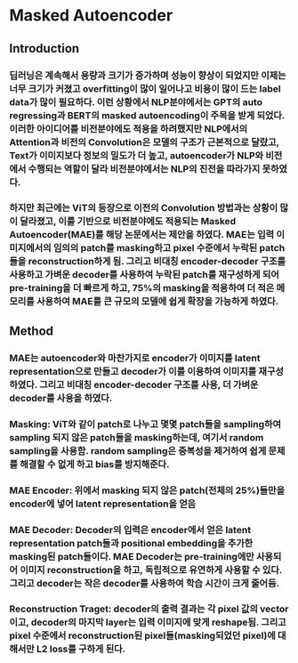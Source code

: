 # Masked Autoencoder

## Introduction
### 딥러닝은 계속해서 용량과 크기가 증가하며 성능이 향상이 되었지만 이제는 너무 크기가 커졌고 overfitting이 많이 일어나고 비용이 많이 드는 label data가 많이 필요하다. 이런 상황에서 NLP분야에서는 GPT의 auto regressing과 BERT의 masked autoencoding이 주목을 받게 되었다. 이러한 아이디어를 비전분야에도 적용을 하려했지만 NLP에서의 Attention과 비전의 Convolution은 모델의 구조가 근본적으로 달랐고, Text가 이미지보다 정보의 밀도가 더 높고, autoencoder가 NLP와 비전에서 수행되는 역할이 달라 비전분야에서는 NLP의 진전을 따라가지 못하였다.
### 하지만 최근에는 ViT의 등장으로 이전의 Convolution 방법과는 상황이 많이 달라졌고, 이를 기반으로 비전분야에도 적용되는 Masked Autoencoder(MAE)를 해당 논문에서는 제안을 하였다. MAE는 입력 이미지에서의 임의의 patch를 masking하고 pixel 수준에서 누락된 patch들을 reconstruction하게 됨. 그리고 비대칭 encoder-decoder 구조를 사용하고 가벼운 decoder를 사용하여 누락된 patch를 재구성하게 되어 pre-training을 더 빠르게 하고, 75%의 masking을 적용하여 더 적은 메모리를 사용하여 MAE를 큰 규모의 모델에 쉽게 확장을 가능하게 하였다.

## Method
### MAE는 autoencoder와 마찬가지로 encoder가 이미지를 latent representation으로 만들고 decoder가 이를 이용하여 이미지를 재구성하였다. 그리고 비대칭 encoder-decoder 구조를 사용, 더 가벼운 decoder를 사용을 하였다.
### Masking: ViT와 같이 patch로 나누고 몇몇 patch들을 sampling하여 sampling 되지 않은 patch들을 masking하는데, 여기서 random sampling을 사용함. random sampling은 중복성을 제거하여 쉽게 문제를 해결할 수 없게 하고 bias를 방지해준다.
### MAE Encoder: 위에서 masking 되지 않은 patch(전체의 25%)들만을 encoder에 넣어 latent representation을 얻음
### MAE Decoder: Decoder의 입력은 encoder에서 얻은 latent representation patch들과 positional embedding을 추가한 masking된 patch들이다. MAE Decoder는 pre-training에만 사용되어 이미지 reconstruction을 하고, 독립적으로 유연하게 사용할 수 있다. 그리고 decoder는 작은 decoder를 사용하여 학습 시간이 크게 줄어듬.
### Reconstruction Traget: decoder의 출력 결과는 각 pixel 값의 vector이고, decoder의 마지막 layer는 입력 이미지에 맞게 reshape됨. 그리고 pixel 수준에서 reconstruction된 pixel들(masking되었던 pixel)에 대해서만 L2 loss를 구하게 된다.